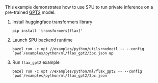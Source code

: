 This example demonstrates how to use SPU to run private inference on a pre-trained [GPT2](https://cdn.openai.com/better-language-models/language_models_are_unsupervised_multitask_learners.pdf) model.

1. Install huggingface transformers library
    ```
    pip install 'transformers[flax]'
    ```

2. Launch SPU backend runtime
    ```
    bazel run -c opt //examples/python/utils:nodectl -- --config `pwd`/examples/python/ml/flax_gpt2/3pc.json up
    ```

3. Run `flax_gpt2` example
    ```
    bazel run -c opt //examples/python/ml/flax_gpt2 -- --config `pwd`/examples/python/ml/flax_gpt2/3pc.json
    ```
